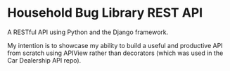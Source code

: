 # Household Bug Library REST API

A RESTful API using Python and the Django framework.

My intention is to showcase my ability to build a useful and productive API
from scratch using APIView rather than decorators (which was used in the 
Car Dealership API repo).
